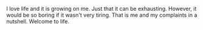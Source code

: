 I love life and it is growing on me. Just that it can be exhausting. However, it would be so boring if it wasn't very tiring.
That is me and my complaints in a nutshell.
Welcome to life.
